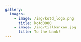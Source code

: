 ```yaml
---
gallery:
  images:
    - image: /img/kotd_logo.png
      title: kotd0000
    - image: /img/tillbanken.jpg
      title: To the bank!
---
```


